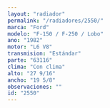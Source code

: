 ```yaml
---
layout: "radiador"
permalink: "/radiadores/2550/"
marca: "Ford"
modelo: "F-150 / F-250 / Lobo"
ano: "1982"
motor: "L6 V8"
transmision: "Estándar"
parte: "63116"
clima: "Con clima"
alto: "27 9/16"
ancho: "19 5/8"
observaciones: ""
id: "2550"
---
```


